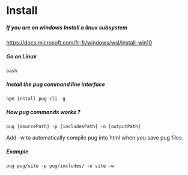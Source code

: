 # Install



##### If you are on windows Install a linux subsystem

https://docs.microsoft.com/fr-fr/windows/wsl/install-win10



##### Go on Linux 

```
bash
```



##### Install the pug command line interface

```
npm install pug-cli -g
```



##### How pug commands works ?

```
pug [sourcePath] -p [includesPath] -o [outputPath]
```



Add -w to automatically compile pug into html when you save pug files

##### Example

```
pug pug/site -p pug/includes/ -o site -w
```

